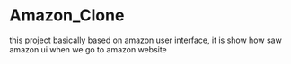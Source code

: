 # Amazon_Clone
this project basically based on amazon user interface, it is show how saw amazon ui when we go to amazon website

